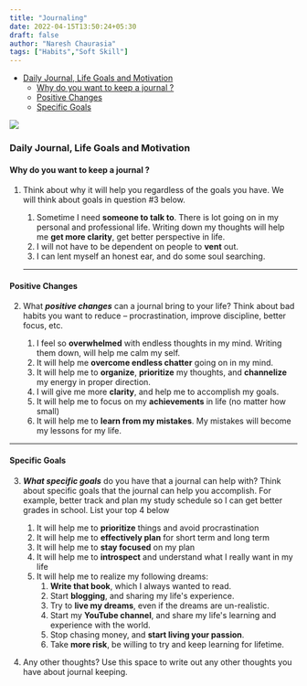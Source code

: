 ```yaml
---
title: "Journaling"
date: 2022-04-15T13:50:24+05:30
draft: false
author: "Naresh Chaurasia"
tags: ["Habits","Soft Skill"]
---
```


- [Daily Journal, Life Goals and Motivation](#daily-journal-life-goals-and-motivation)
  - [Why do you want to keep a journal ?](#why-do-you-want-to-keep-a-journal-)
  - [Positive Changes](#positive-changes)
  - [Specific Goals](#specific-goals)

<img src="../journal.80.60.50.jpg">

### Daily Journal, Life Goals and Motivation

#### Why do you want to keep a journal ?

1. Think about why it will help you regardless of the goals you have. We will think about goals in question #3 below.

   1. Sometime I need **someone to talk to**. There is lot going on in my personal and professional life. Writing down my thoughts will help me **get more clarity**, get better perspective in life.
   2. I will not have to be dependent on people to **vent** out.
   3. I can lent myself an honest ear, and do some soul searching.

   ---

#### Positive Changes

2. What ***positive changes*** can a journal bring to your life? Think about bad habits you want to reduce – procrastination, improve discipline, better focus, etc.

   1. I feel so **overwhelmed** with endless thoughts in my mind. Writing them down, will help me calm my self.
   2. It will help me **overcome endless chatter** going on in my mind.
   3. It will help me to **organize**, **prioritize** my thoughts, and **channelize** my energy in proper direction.
   4. I will give me more **clarity**, and help me to accomplish my goals.
   5. It will help me to focus on my **achievements** in life (no matter how small)
   6. It will help me to **learn from my mistakes**. My mistakes will become my lessons for my life.

---

#### Specific Goals

3. ***What specific goals*** do you have that a journal can help with? Think about specific goals that the journal can help you accomplish. For example, better track and plan my study schedule so I can get better grades in school. List your top 4 below

   1. It will help me to **prioritize** things and avoid procrastination
   2. It will help me to **effectively plan** for short term and long term
   3. It will help me to **stay focused** on my plan
   4. It will help me to **introspect** and understand what I really want in my life
   5. It will help me to realize my following dreams:
      1. **Write that book**, which I always wanted to read.
      2. Start **blogging**, and sharing my life's experience.
      3. Try to **live my dreams**, even if the dreams are un-realistic.
      4. Start my **YouTube channel**, and share my life's learning and experience with the world.
      5. Stop chasing money, and **start living your passion**.
      6. Take **more risk**, be willing to try and keep learning for lifetime.
   
4. Any other thoughts? Use this space to write out any other thoughts you have about journal keeping.
